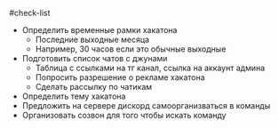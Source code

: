 #check-list 

- Определить временные рамки хакатона
	- Последние выходные месяца
	- Например, 30 часов если это обычные выходные
- Подготовить список чатов с джунами
	- Таблица с ссылками на тг канал, ссылка на аккаунт админа
	- Попросить разрешение о рекламе хакатона
	- Сделать рассылку по чатикам
- Определить тему хакатона
- Предложить на сервере дискорд самоорганизваться в команды
- Организовать созвон для того чтобы искать команду